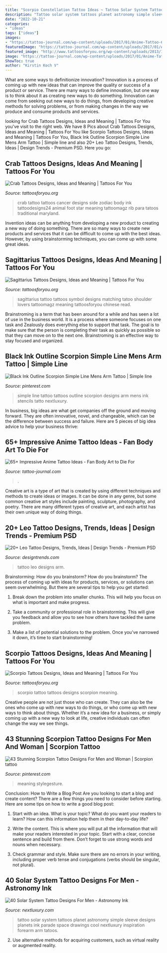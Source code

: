 ```yaml
---
title: "Scorpio Constellation Tattoo Ideas ~ Tattoo Solar System Tattoos Planet Astronomy Simple Sleeve Designs Planets Ink Parade Space Drawings Cool Nextluxury Inspiration Forearm Arm Tatoos"
description: "Tattoo solar system tattoos planet astronomy simple sleeve designs planets ink parade space drawings cool nextluxury inspiration forearm arm tatoos"
date: "2022-10-21"
categories:
- "ideas"
tags: ["ideas"]
images:
- "https://tattoo-journal.com/wp-content/uploads/2017/01/Anime-Tattoo-66-768x768.jpg"
featuredImage: "https://tattoo-journal.com/wp-content/uploads/2017/01/Anime-Tattoo-66-768x768.jpg"
featured_image: "http://www.tattoosforyou.org/wp-content/uploads/2013/10/Sagittarius-Tattoos-For-Men.jpg"
image: "https://tattoo-journal.com/wp-content/uploads/2017/01/Anime-Tattoo-66-768x768.jpg"
ShowToc: true
author: "Kirstin Koch V"
---
```



What are some ways to definitionize innovation?
Innovation is a process of coming up with new ideas that can improve the quality or success of a product or service. There are many ways to define innovation, but one way is to think about it as creating new ways to do something. Innovation can come from seeking out new ways to do things, from developing creative methods for solving problems, or from making changes in the way we produce and consume products and services.

	

		
looking for Crab Tattoos Designs, Ideas and Meaning | Tattoos For You you've visit to the right web. We have 8 Pics about Crab Tattoos Designs, Ideas and Meaning | Tattoos For You like Scorpio Tattoos Designs, Ideas and Meaning | Tattoos For You, Black Ink Outline Scorpion Simple Line Mens Arm Tattoo | Simple line and also 20+ Leo Tattoo Designs, Trends, Ideas | Design Trends - Premium PSD. Here you go:
		
    
## Crab Tattoos Designs, Ideas And Meaning | Tattoos For You

<img loading=lazy src="https://www.tattoosforyou.org/wp-content/uploads/2016/03/Crab-Tattoo-Images.jpg" onerror="this.onerror=null;this.src='https://tse4.mm.bing.net/th?id=OIP.5SioU0QE1kcYy2AEOVlUZAHaIs&amp;pid=15.1';" alt="Crab Tattoos Designs, Ideas and Meaning | Tattoos For You">

_Source: tattoosforyou.org_

>crab tattoo tattoos cancer designs side zodiac body ink tattoodesigns24 animal foot star meaning tattoomagz rib para tatoos traditional maryland. 

	

Invention ideas can be anything from developing a new product to creating a new way of doing something. There are so many ways to create new products and services that it can be difficult to come up with the best ideas. However, by using brainstorming techniques, you can come up with some great ideas.

    
## Sagittarius Tattoos Designs, Ideas And Meaning | Tattoos For You

<img loading=lazy src="http://www.tattoosforyou.org/wp-content/uploads/2013/10/Sagittarius-Tattoos-For-Men.jpg" onerror="this.onerror=null;this.src='https://tse3.mm.bing.net/th?id=OIP.ucCysdMtuU8b8skMR0BiIgHaJ4&amp;pid=15.1';" alt="Sagittarius Tattoos Designs, Ideas and Meaning | Tattoos For You">

_Source: tattoosforyou.org_

>sagittarius tattoo tattoos symbol designs matching tatoo shoulder lovers tattoomagz meaning tattoosforyou chinese read. 

	

Brainstroming is a term that has been around for a while and has seen a lot of use in the business world. It is a process where someone focuses on one task and Zealously does everything else to support that task. The goal is to make sure that the person is completing their task as quickly as possible so that they can move on to the next one. Brainstroming is an effective way to stay focused and organized.

    
## Black Ink Outline Scorpion Simple Line Mens Arm Tattoo | Simple Line

<img loading=lazy src="https://i.pinimg.com/736x/72/45/7f/72457fb5ed5ab03f86243a66e633df0b.jpg" onerror="this.onerror=null;this.src='https://tse1.mm.bing.net/th?id=OIP._Bh-1MANHtfHQElyQgRUggHaHa&amp;pid=15.1';" alt="Black Ink Outline Scorpion Simple Line Mens Arm Tattoo | Simple line">

_Source: pinterest.com_

>simple line tattoo tattoos outline scorpion designs arm mens ink stencils tatto nextluxury. 

	

In business, big ideas are what get companies off the ground and moving forward. They are often innovative, novel, and changeable, which can be the difference between success and failure. Here are 5 pieces of big idea advice to help your business thrive:

    
## 65+ Impressive Anime Tattoo Ideas - Fan Body Art To Die For

<img loading=lazy src="https://tattoo-journal.com/wp-content/uploads/2017/01/Anime-Tattoo-66-768x768.jpg" onerror="this.onerror=null;this.src='https://tse2.mm.bing.net/th?id=OIP.dj961ZGWtXkHf46Sa95vYgHaHa&amp;pid=15.1';" alt="65+ Impressive Anime Tattoo Ideas - Fan Body Art to Die For">

_Source: tattoo-journal.com_

>. 

	

Creative art is a type of art that is created by using different techniques and methods to create ideas or images. It can be done in any genre, but some common creative art styles include painting, sculpture, photography, and poetry. There are many different types of creative art, and each artist has their own unique way of doing things.

    
## 20+ Leo Tattoo Designs, Trends, Ideas | Design Trends - Premium PSD

<img loading=lazy src="https://images.designtrends.com/wp-content/uploads/2016/02/10064105/Arm-Leo-Tattoo-Design.jpg" onerror="this.onerror=null;this.src='https://tse3.mm.bing.net/th?id=OIP.z-9B9C7ep3ErsluD8Yty6QHaHa&amp;pid=15.1';" alt="20+ Leo Tattoo Designs, Trends, Ideas | Design Trends - Premium PSD">

_Source: designtrends.com_

>tattoo leo designs arm. 

	

Brainstorming: How do you brainstorm?
How do you brainstorm? The process of coming up with ideas for products, services, or solutions can seem overwhelming. But there are several tips to help you get started:
1. Break down the problem into smaller chunks. This will help you focus on what is important and make progress.

2. Take a community or professional role in brainstorming. This will give you feedback and allow you to see how others have tackled the same problem.

3. Make a list of potential solutions to the problem. Once you’ve narrowed it down, it’s time to start brainstorming!

    
## Scorpio Tattoos Designs, Ideas And Meaning | Tattoos For You

<img loading=lazy src="http://www.tattoosforyou.org/wp-content/uploads/2013/10/Scorpio-Tattoo-Design.jpg" onerror="this.onerror=null;this.src='https://tse3.mm.bing.net/th?id=OIP.-FENRQSnczrmLBjUsjQFwgHaJ3&amp;pid=15.1';" alt="Scorpio Tattoos Designs, Ideas and Meaning | Tattoos For You">

_Source: tattoosforyou.org_

>scorpio tattoo tattoos designs scorpion meaning. 

	

Creative people are not just those who can create. They can also be the ones who come up with new ways to do things, or who come up with new ways to think about things. Whether it’s a new idea for a business, or simply coming up with a new way to look at life, creative individuals can often change the way we see things.

    
## 43 Stunning Scorpion Tattoo Designs For Men And Woman | Scorpion Tattoo

<img loading=lazy src="https://i.pinimg.com/736x/29/c0/a2/29c0a21b3ea0d75b78a9399b835637d6.jpg" onerror="this.onerror=null;this.src='https://tse2.mm.bing.net/th?id=OIP.decknWxyq1wgzQD6J07VLwHaJ4&amp;pid=15.1';" alt="43 Stunning Scorpion Tattoo Designs For Men and Woman | Scorpion tattoo">

_Source: pinterest.com_

>meaning stylegesture. 

	

Conclusion: How to Write a Blog Post
Are you looking to start a blog and create content? There are a few things you need to consider before starting. Here are some tips on how to write a good blog post:
1. Start with an idea. What is your topic? What do you want your readers to learn? How can this information help them in their day-to-day life?

2. Write the content. This is where you will put all the information that will make your readers interested in your topic. Start with a clear, concise sentence and build from there. Don’t forget to use strong words and nouns when necessary.

3. Check grammar and style. Make sure there are no errors in your writing, including proper verb tense and conjugations (verbs should be singular, not plural).

    
## 40 Solar System Tattoo Designs For Men - Astronomy Ink

<img loading=lazy src="http://nextluxury.com/wp-content/uploads/black-planets-tattoo-on-forearms-for-men.jpg" onerror="this.onerror=null;this.src='https://tse1.mm.bing.net/th?id=OIP.njiBG40o6IljnRsUUS5J1wHaHa&amp;pid=15.1';" alt="40 Solar System Tattoo Designs For Men - Astronomy Ink">

_Source: nextluxury.com_

>tattoo solar system tattoos planet astronomy simple sleeve designs planets ink parade space drawings cool nextluxury inspiration forearm arm tatoos. 

	

2. Use alternative methods for acquiring customers, such as virtual reality or augmented reality.

